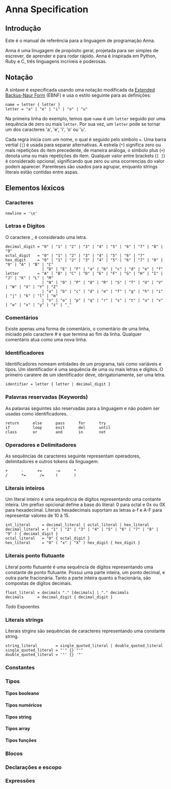 # Anna Specification


## Introdução ##

Este é o manual de referência para a linguagem de programação Anna.

Anna é uma linugagem de propósito geral, projetada para ser simples de escrever, de aprender e para rodar rápido. Anna é inspirada em Python, Ruby e C, três linguagens incríveis e poderosas.

## Notação ##

A sintaxe é especificada usando uma notação modificada da [Extended Backus-Naur Form](http://en.wikipedia.org/wiki/Extended_Backus%E2%80%93Naur_Form) (EBNF) e usa o estilo seguinte para as definições:

    name = letter { letter }
    letter = "a" | "e" | "i" | "o" | "u"

Na primeira linha do exemplo, temos que `name` é um `letter` seguido por uma sequência de zero ou mais `letter`. Por sua vez, um `letter` pode se tornar um dos caracteres 'a', 'e', 'i', 'o' ou 'u'.

Cada regra inicia com um nome, o qual é seguido pelo simbolo `=`. Uma barra vertial (`|`) é usada para separar alternativas. A estrela (`*`) significa zero ou mais repetições do item precedente, de maneira análoga, o símbolo plus (`+`) denota uma ou mais repetições do item. Qualquer valor entre brackets (`[ ]`) é considerado opcional, significando que zero ou uma ocorrencias do valor podem aparecer. Parenteses são usados para agrupar, enquanto strings literais estão contidas entre aspas.


## Elementos léxicos ##

### Caracteres ###

    newline = '\n'

### Letras e Dígitos ###

O caractere _ é considerado uma letra.

    decimal_digit = "0" | "1" | "2" | "3" | "4" | "5" | "6" | "7" | "8" | "9"
    octal_digit   = "0" | "1" | "2" | "3" | "4" | "5" | "6" | "7"
    hex_digit     = "0" | "1" | "2" | "3" | "4" | "5" | "6" | "7" | "8" | "9" | "A" | "B" | "C"
                    | "D" | "E" | "F" | "a" | "b" | "c" | "d" | "e" | "f"
    letter        = "A" | "B" | "C" | "D" | "E" | "F" | "G" | "H" | "I" | "J" | "K" | "L" | "M"
                    | "N" | "O" | "P" | "Q" | "R" | "S" | "T" | "U" | "V" | "W" | "X" | "Y" | "Z"
                    | "a" | "b" | "c" | "d" | "e" | "f" | "g" | "h" | "i" | "j" | "k" | "l" | "m"
                    | "n" | "o" | "p" | "q" | "r" | "s" | "t" | "u" | "v" | "w" | "x" | "y" | "z" | "_"


### Comentários ###

Existe apenas uma forma de comentário, o comentário de uma linha, iniciado pelo caractere # e que termina ao fim da linha. Qualquer comentário atua como uma nova linha.


### Identificadores ###

Identificadores nomeam entidades de um programa, tais como variáveis e tipos. Um identificador é uma sequência de uma ou mais letras e dígitos. O primeiro caratere de um identificador deve, obrigatoriamente, ser uma letra.

    identifier = letter { letter | decimal_digit }


### Palavras reservadas (Keywords) ###

As palavras seguintes são reservadas para a linguagem e não podem ser usadas como identificadores.

    return      else      pass      for      try
    if          loop      exit      del      until
    class       or        and       in       not


### Operadores e Delimitadores ###

As sequências de caracteres seguinte representam operadores, delimitadores e outros tokens da linguagem:

    +      -      +=      -=      *
    /      *=      /=     (       )


### Literais inteiros ###

Um literal inteiro é uma sequência de dígitos representando uma contante inteira. Um prefixo opicional define a base do literal: 0 para octal e 0x ou 0X para hexadecimal. Literais hexadecimais suportam as letras a-f e A-F para representar valores de 10 à 15.

    int_literal     = decimal_literal | octal_literal | hex_literal
    decimal_literal = ( "1" | "2" | "3" | "4" | "5" | "6" | "7" | "8" | "9" ) { decimal_digit }
    octal_literal   = "0" { octal_digit }
    hex_literal     = "0" ( "x" | "X" ) hex_digit { hex_digit }


### Literais ponto flutuante ###

Literal ponto flutuante é uma sequência de dígitos representando uma constante de ponto flutuante. Possui uma parte inteira, um ponto decimal, e outra parte fracionária. Tanto a parte inteira quanto a fracionária, são compostas de dígitos decimais.

    float_literal = decimals "." [decimals] | "." decimals
    decimals      = decimal_digit { decimal_digit }

*Todo* Expoentes


### Literais strings ###

Literais strgins são sequências de caracteres representando uma constante string.

    string_literal        = single_quoted_literal | double_quoted_literal
    single_quoted_literal = "'" {} "'"
    double_quoted_literal = '"' {} '"'


### Constantes ###


### Tipos ###

#### Tipos booleano ####


#### Tipos numéricos ####


#### Tipos string ####


#### Tipos array ####


#### Tipos funções ####


### Blocos ###


### Declarações e escopo ###


### Expressões ###
